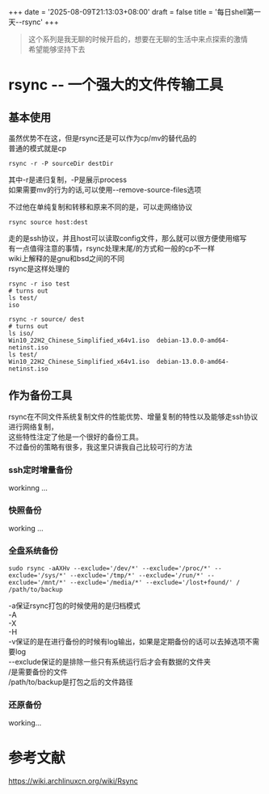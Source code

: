 +++
date = '2025-08-09T21:13:03+08:00'
draft = false
title = '每日shell第一天--rsync'
+++
> 这个系列是我无聊的时候开启的，想要在无聊的生活中来点探索的激情  
> 希望能够坚持下去
# rsync -- 一个强大的文件传输工具
## 基本使用
虽然优势不在这，但是rsync还是可以作为cp/mv的替代品的  
普通的模式就是cp  
```
rsync -r -P sourceDir destDir
```
其中-r是递归复制，-P是展示process  
如果需要mv的行为的话,可以使用--remove-source-files选项  

不过他在单纯复制和转移和原来不同的是，可以走网络协议  
```
rsync source host:dest
```
走的是ssh协议，并且host可以读取config文件，那么就可以很方便使用缩写  
有一点值得注意的事情，rsync处理末尾/的方式和一般的cp不一样  
wiki上解释的是gnu和bsd之间的不同  
rsync是这样处理的
```
rsync -r iso test
# turns out
ls test/
iso

rsync -r source/ dest
# turns out
ls iso/
Win10_22H2_Chinese_Simplified_x64v1.iso  debian-13.0.0-amd64-netinst.iso
ls test/
Win10_22H2_Chinese_Simplified_x64v1.iso  debian-13.0.0-amd64-netinst.iso
```

## 作为备份工具
rsync在不同文件系统复制文件的性能优势、增量复制的特性以及能够走ssh协议进行网络复制，  
这些特性注定了他是一个很好的备份工具。  
不过备份的策略有很多，我这里只讲我自己比较可行的方法
### ssh定时增量备份
workinng ...
### 快照备份
working ...
### 全盘系统备份
```
sudo rsync -aAXHv --exclude='/dev/*' --exclude='/proc/*' --exclude='/sys/*' --exclude='/tmp/*' --exclude='/run/*' --exclude='/mnt/*' --exclude='/media/*' --exclude='/lost+found/' / /path/to/backup
```
-a保证rsync打包的时候使用的是归档模式  
-A  
-X  
-H  
-v保证的是在进行备份的时候有log输出，如果是定期备份的话可以去掉选项不需要log  
--exclude保证的是排除一些只有系统运行后才会有数据的文件夹  
/是需要备份的文件  
/path/to/backup是打包之后的文件路径  
### 还原备份
working...

# 参考文献
https://wiki.archlinuxcn.org/wiki/Rsync